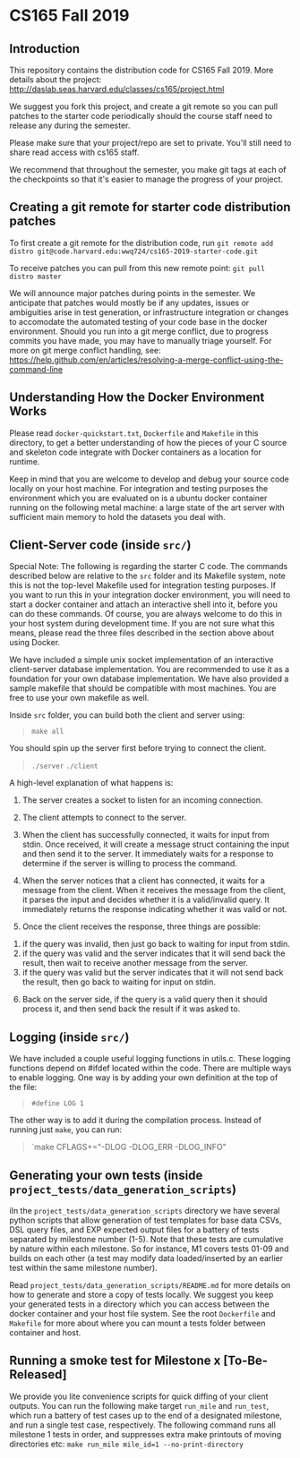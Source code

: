 # CS165 Fall 2019

## Introduction

This repository contains the distribution code for CS165 Fall 2019.
More details about the project: http://daslab.seas.harvard.edu/classes/cs165/project.html

We suggest you fork this project, and create a git remote so you can pull patches to
the starter code periodically should the course staff need to release any during the semester.

Please make sure that your project/repo are set to private.
You'll still need to share read access with cs165 staff.

We recommend that throughout the semester, you make git tags at each of
the checkpoints so that it's easier to manage the progress of your project.

## Creating a git remote for starter code distribution patches
To first create a git remote for the distribution code, run
`git remote add distro git@code.harvard.edu:wwq724/cs165-2019-starter-code.git`

To receive patches you can pull from this new remote point:
`git pull distro master`

We will announce major patches during points in the semester.
We anticipate that patches would mostly be if any updates, issues or ambiguities arise in test generation, 
or infrastructure integration or changes to accomodate the automated testing of your code base in 
the docker environment. Should you run into a git merge conflict, due to progress commits you have made, you may have to manually triage yourself. 
For more on git merge conflict handling, see: https://help.github.com/en/articles/resolving-a-merge-conflict-using-the-command-line

## Understanding How the Docker Environment Works

Please read `docker-quickstart.txt`, `Dockerfile` and `Makefile` in this directory, to get a better understanding of how
the pieces of your C source and skeleton code integrate with Docker containers as a location for runtime.

Keep in mind that you are welcome to develop and debug your source code locally on your host machine.
For integration and testing purposes the environment which you are evaluated on is a ubuntu docker container
running on the following metal machine: 
a large state of the art server with sufficient main memory to hold the datasets you deal with.

## Client-Server code (inside `src/`)
Special Note: 
The following is regarding the starter C code. The commands described below are relative to the `src`
folder and its Makefile system, note this is not the top-level Makefile used for integration testing purposes.
If you want to run this in your integration docker environment, 
you will need to start a docker container and attach an interactive shell into it, before you can do these commands.
Of course, you are always welcome to do this in your host system during development time.
If you are not sure what this means, please read the three files described in the section above about using Docker.

We have included a simple unix socket implementation of an interactive
client-server database implementation. You are recommended to use it
as a foundation for your own database implementation. We have also
provided a sample makefile that should be compatible with most machines.
You are free to use your own makefile as well.

Inside `src` folder, you can build both the client and server using:

> `make all`

You should spin up the server first before trying to connect the client.

> `./server`
> `./client`

A high-level explanation of what happens is:

1. The server creates a socket to listen for an incoming connection.

2. The client attempts to connect to the server.

3. When the client has successfully connected, it waits for input from stdin.
Once received, it will create a message struct containing the input and
then send it to the server.  It immediately waits for a response to determine
if the server is willing to process the command.

4. When the server notices that a client has connected, it waits for a message
from the client.  When it receives the message from the client, it parses the
input and decides whether it is a valid/invalid query.
It immediately returns the response indicating whether it was valid or not.

5. Once the client receives the response, three things are possible:
1) if the query was invalid, then just go back to waiting for input from stdin.
2) if the query was valid and the server indicates that it will send back the
result, then wait to receive another message from the server.
3) if the query was valid but the server indicates that it will not send back
the result, then go back to waiting for input on stdin.

6. Back on the server side, if the query is a valid query then it should
process it, and then send back the result if it was asked to.

## Logging (inside `src/`)

We have included a couple useful logging functions in utils.c.
These logging functions depend on #ifdef located within the code.
There are multiple ways to enable logging. One way is by adding your own
definition at the top of the file:

> `#define LOG 1`

The other way is to add it during the compilation process. Instead of running
just `make`, you can run:

> `make CFLAGS+="-DLOG -DLOG_ERR -DLOG_INFO"

## Generating your own tests (inside `project_tests/data_generation_scripts`)
iIn the `project_tests/data_generation_scripts` directory we have several python scripts that allow generation
of test templates for base data CSVs, DSL query files, and EXP expected output files for a battery of tests
separated by milestone number (1-5). 
Note that these tests are cumulative by nature within each milestone. 
So for instance, M1 covers tests 01-09 and builds on each other 
(a test may modify data loaded/inserted by an earlier test within the same milestone number).

Read `project_tests/data_generation_scripts/README.md` for more details on how to generate and store a copy of tests locally.
We suggest you keep your generated tests in a directory which you can access between the docker container and your host file system.
See the root `Dockerfile` and `Makefile` for more about where you can mount a tests folder between container and host.

## Running a smoke test for Milestone x [To-Be-Released]
We provide you lite convenience scripts for quick diffing of your client outputs.
You can run the following make target `run_mile` and `run_test`, which run a
battery of test cases up to the end of a designated milestone, and run a single test case, respectively.
The following command runs all milestone 1 tests in order, and suppresses extra make printouts of moving directories etc:
`make run_mile mile_id=1 --no-print-directory`

